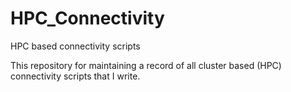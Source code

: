 # HPC_Connectivity
HPC based connectivity scripts

This repository for maintaining a record of all cluster based (HPC) connectivity scripts that I write.
